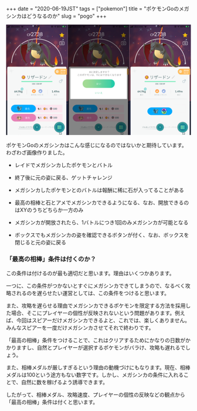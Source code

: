 +++
date = "2020-06-19JST"
tags = ["pokemon"]
title = "ポケモンGoのメガシンカはどうなるのか"
slug = "pogo"
+++

![](https://raw.githubusercontent.com/syui/img/master/old/pokemongo_mega_01.png)

ポケモンGoのメガシンカはこんな感じになるのではないかと期待しています。わざわざ画像作りました。

- レイドでメガシンカしたポケモンとバトル

- 終了後に元の姿に戻る、ゲットチャレンジ

- メガシンカしたポケモンとのバトルは報酬に稀に石が入ってることがある

- 最高の相棒と石とアメでメガシンカできるようになる、なお、開放できるのはXYのうちどちらか一方のみ

- メガシンカが開放されたら、1バトルにつき1回のみメガシンカが可能となる

- ボックスでもメガシンカの姿を確認できるボタンが付く、なお、ボックスを閉じると元の姿に戻る

### 「最高の相棒」条件は付くのか？

この条件は付けるのが最も適切だと思います。理由はいくつかあります。

一つに、この条件がつかないとすぐにメガシンカできてしまうので、なるべく攻略されるのを遅らせたい運営としては、この条件をつけると思います。

また、攻略を遅らせる理由でメガシンカできるポケモンを限定する方法を採用した場合、そこにプレイヤーの個性が反映されないという問題があります。例えば、今回はスピアーだけメガシンカできるよと、これでは、楽しくありません。みんなスピアーを一度だけメガシンカさせてそれで終わりです。

「最高の相棒」条件をつけることで、これはクリアするためにかなりの日数がかかりますし、自然とプレイヤーが選択するポケモンがバラけ、攻略も遅れるでしょう。

また、相棒メダルが厳しすぎるという理由の動機づけにもなります。現在、相棒メダルは100という途方もない数字です。しかし、メガシンカの条件に入れることで、自然に数を稼げるよう誘導できます。

したがって、相棒メダル、攻略速度、プレイヤーの個性の反映などの観点から「最高の相棒」条件は付くと思います。


